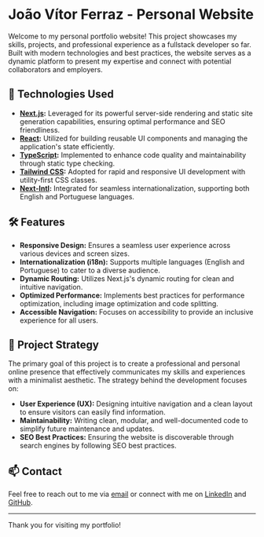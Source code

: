 # João Vítor Ferraz - Personal Website

Welcome to my personal portfolio website! This project showcases my skills, projects, and professional experience as a fullstack developer so far. Built with modern technologies and best practices, the website serves as a dynamic platform to present my expertise and connect with potential collaborators and employers.

## 🚀 Technologies Used

- **[Next.js](https://nextjs.org):** Leveraged for its powerful server-side rendering and static site generation capabilities, ensuring optimal performance and SEO friendliness.
- **[React](https://reactjs.org):** Utilized for building reusable UI components and managing the application's state efficiently.
- **[TypeScript](https://www.typescriptlang.org):** Implemented to enhance code quality and maintainability through static type checking.
- **[Tailwind CSS](https://tailwindcss.com):** Adopted for rapid and responsive UI development with utility-first CSS classes.
- **[Next-Intl](https://next-intl.vercel.app):** Integrated for seamless internationalization, supporting both English and Portuguese languages.

## 🛠️ Features

- **Responsive Design:** Ensures a seamless user experience across various devices and screen sizes.
- **Internationalization (i18n):** Supports multiple languages (English and Portuguese) to cater to a diverse audience.
- **Dynamic Routing:** Utilizes Next.js's dynamic routing for clean and intuitive navigation.
- **Optimized Performance:** Implements best practices for performance optimization, including image optimization and code splitting.
- **Accessible Navigation:** Focuses on accessibility to provide an inclusive experience for all users.

## 🎯 Project Strategy

The primary goal of this project is to create a professional and personal online presence that effectively communicates my skills and experiences with a minimalist aesthetic. The strategy behind the development focuses on:

- **User Experience (UX):** Designing intuitive navigation and a clean layout to ensure visitors can easily find information.
- **Maintainability:** Writing clean, modular, and well-documented code to simplify future maintenance and updates.
- **SEO Best Practices:** Ensuring the website is discoverable through search engines by following SEO best practices.

## 📫 Contact

Feel free to reach out to me via [email](mailto:hi@p1pa.dev) or connect with me on [LinkedIn](https://linkedin.com/in/jvkf) and [GitHub](https://github.com/p1padev).

---

Thank you for visiting my portfolio!
